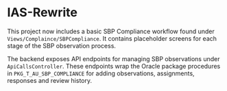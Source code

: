 # IAS-Rewrite

This project now includes a basic SBP Compliance workflow found under
`Views/Complaince/SBPCompliance`. It contains placeholder screens for each
stage of the SBP observation process.

The backend exposes API endpoints for managing SBP observations under
`ApiCallsController`. These endpoints wrap the Oracle package procedures in
`PKG_T_AU_SBP_COMPLIANCE` for adding observations, assignments, responses and
review history.
